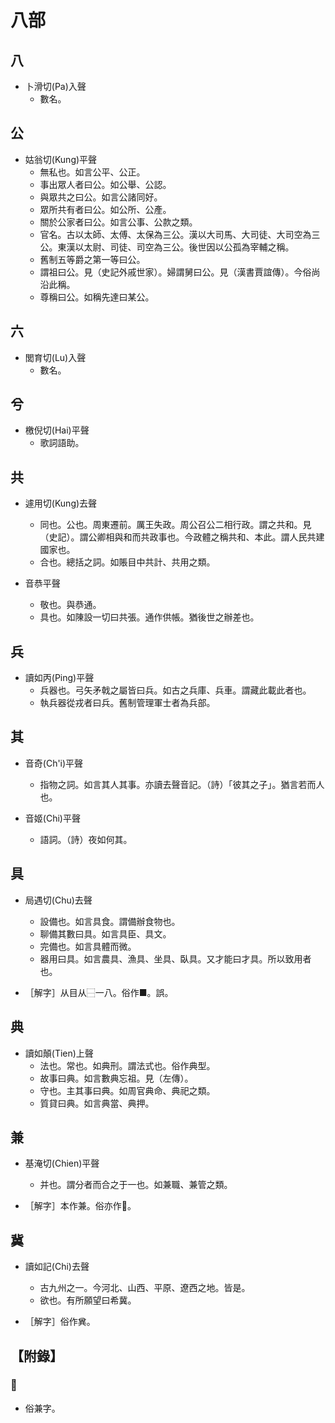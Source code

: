# 八部

## 八

- 卜滑切(Pa)入聲
    - 數名。

## 公

- 姑翁切(Kung)平聲
    - 無私也。如言公平、公正。
    - 事出眾人者曰公。如公舉、公認。
    - 與眾共之曰公。如言公諸同好。
    - 眾所共有者曰公。如公所、公產。
    - 關於公家者曰公。如言公事、公款之類。
    - 官名。古以太師、太傅、太保為三公。漢以大司馬、大司徒、大司空為三公。東漢以太尉、司徒、司空為三公。後世因以公孤為宰輔之稱。
    - 舊制五等爵之第一等曰公。
    - 謂祖曰公。見（史記外戚世家）。婦謂舅曰公。見（漢書賈誼傳）。今俗尚沿此稱。
    - 尊稱曰公。如稱先達曰某公。

## 六

- 閭育切(Lu)入聲
    - 數名。

## 兮

- 檄倪切(Hai)平聲
    - 歌詞語助。

## 共

- 遽用切(Kung)去聲
    - 同也。公也。周東遷前。厲王失政。周公召公二相行政。謂之共和。見（史記）。謂公卿相與和而共政事也。今政體之稱共和、本此。謂人民共建國家也。
    - 合也。總括之詞。如賬目中共計、共用之類。

- 音恭平聲
    - 敬也。與恭通。
    - 具也。如陳設一切曰共張。通作供帳。猶後世之辦差也。

## 兵

- 讀如丙(Ping)平聲
    - 兵器也。弓矢矛戟之屬皆曰兵。如古之兵庫、兵車。謂藏此載此者也。
    - 執兵器從戎者曰兵。舊制管理軍士者為兵部。

## 其

- 音奇(Ch'i)平聲
    - 指物之詞。如言其人其事。亦讀去聲音記。（詩）「彼其之子」。猶言若而人也。

- 音姬(Chi)平聲
    - 語詞。（詩）夜如何其。

## 具

- 局遇切(Chu)去聲
    - 設備也。如言具食。謂備辦食物也。
    - 聊備其數曰具。如言具臣、具文。
    - 完備也。如言具體而微。
    - 器用曰具。如言農具、漁具、坐具、臥具。又才能曰才具。所以致用者也。

- ［解字］从目从⿱一八。俗作■。誤。

## 典

- 讀如顛(Tien)上聲
    - 法也。常也。如典刑。謂法式也。俗作典型。
    - 故事曰典。如言數典忘祖。見（左傳）。
    - 守也。主其事曰典。如周官典命、典祀之類。
    - 質貸曰典。如言典當、典押。

## 兼

- 基淹切(Chien)平聲
    - 并也。謂分者而合之于一也。如兼職、兼管之類。

- ［解字］本作兼。俗亦作𠔥。

## 冀

- 讀如記(Chi)去聲
    - 古九州之一。今河北、山西、平原、遼西之地。皆是。
    - 欲也。有所願望曰希冀。

- ［解字］俗作兾。

## 【附錄】

### 𠔥
- 俗兼字。

